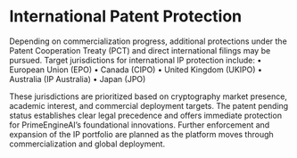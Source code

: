 # International Patent Protection

Depending on commercialization progress, additional protections under the Patent Cooperation Treaty (PCT) and direct international filings may be pursued. Target jurisdictions for international IP protection include:
• European Union (EPO)
• Canada (CIPO)
• United Kingdom (UKIPO)
• Australia (IP Australia)
• Japan (JPO)

These jurisdictions are prioritized based on cryptography market presence, academic interest, and commercial deployment targets. The patent pending status establishes clear legal precedence and offers immediate protection for PrimeEngineAI’s foundational innovations. Further enforcement and expansion of the IP portfolio are planned as the platform moves through commercialization and global deployment.

